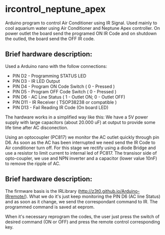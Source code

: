 # ircontrol_neptune_apex

Arduino program to control Air Conditioner using IR Signal. Used mainly to cool aquarium water using Air Conditioner  and Neptune Apex controller.
On power outlet the board send the programed ON IR Code and on shutdown the outled, the board send the OFF IR code.

Brief hardware description:
---

Used a Arduino nano with the follow connections:

* PIN D2 - Programming STATUS LED
* PIN D3 - IR LED Output 
* PIN D4 - Program ON Code Switch ( 0 - Pressed )
* PIN D5 - Program OFF Code Switch ( 0 - Pressed )
* PIN D6 - AC Line Status ( 1 - Outlet ON; 0 - Outlet OFF)
* PIN D11 - IR Receiver ( TSOP38238 or compatible )
* PIN D13 - Fail Reading IR Code (On board LED)


The hardware works in a simplified way like this:
We have a 5V power supply with large capacitors (about 20.000 uF) at output to provide some life time after AC disconection.

Using an optocoupler (PC817) we monitor the AC outlet quickly through pin D6. As soon as the AC has been interrupted we need send the IR Code to Air conditioner turn off. For this stage we rectify using a diode Bridge and use a resistor to limit current to internal led of PC817. The transisor side of opto-coupler, we use and NPN inverter and a capacitor (lower value 10nF) to remove the ripple of AC.


Brief hardware description:
---

The firmware basis is the IRLibrary (http://z3t0.github.io/Arduino-IRremote/). 
What we do it's just keep monitoring the PIN D6 (AC line Status) and as soon as it change, we send the correspondant command to IR. The programmed command is saved at eeprom.

When it's necessary reprogram the codes, the user just press the switch of desired command (ON or OFF) and press the remote control corresponding key.


